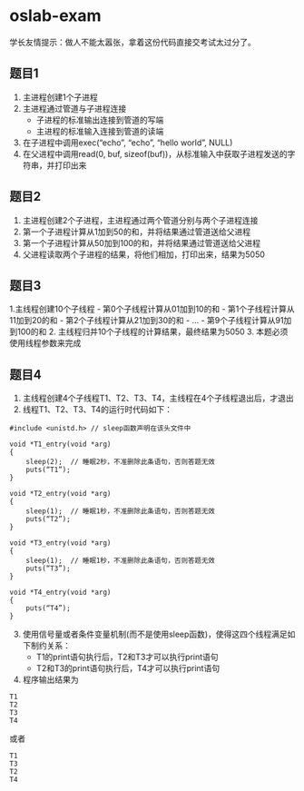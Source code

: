 # oslab-exam

学长友情提示：做人不能太嚣张，拿着这份代码直接交考试太过分了。


## 题目1

1. 主进程创建1个子进程
2. 主进程通过管道与子进程连接
    - 子进程的标准输出连接到管道的写端
    - 主进程的标准输入连接到管道的读端 
3. 在子进程中调用exec(“echo”, “echo”, “hello world”, NULL)
4. 在父进程中调用read(0, buf, sizeof(buf))，从标准输入中获取子进程发送的字符串，并打印出来 

## 题目2

1. 主进程创建2个子进程，主进程通过两个管道分别与两个子进程连接
2. 第一个子进程计算从1加到50的和，并将结果通过管道送给父进程
3. 第一个子进程计算从50加到100的和，并将结果通过管道送给父进程
4. 父进程读取两个子进程的结果，将他们相加，打印出来，结果为5050 

## 题目3

1.主线程创建10个子线程
    - 第0个子线程计算从01加到10的和
    - 第1个子线程计算从11加到20的和
    - 第2个子线程计算从21加到30的和
    - ...
    - 第9个子线程计算从91加到100的和 
2. 主线程归并10个子线程的计算结果，最终结果为5050
3. 本题必须使用线程参数来完成 

## 题目4

1. 主线程创建4个子线程T1、T2、T3、T4，主线程在4个子线程退出后，才退出
2. 线程T1、T2、T3、T4的运行时代码如下：

```
#include <unistd.h> // sleep函数声明在该头文件中

void *T1_entry(void *arg)
{
    sleep(2);  // 睡眠2秒，不准删除此条语句，否则答题无效
    puts(“T1”);
}

void *T2_entry(void *arg)
{
    sleep(1);  // 睡眠1秒，不准删除此条语句，否则答题无效
    puts(“T2”);
}

void *T3_entry(void *arg)
{
    sleep(1);  // 睡眠1秒，不准删除此条语句，否则答题无效
    puts(“T3”);
}

void *T4_entry(void *arg)
{
    puts(“T4”);
}
```

3. 使用信号量或者条件变量机制(而不是使用sleep函数)，使得这四个线程满足如下制约关系：
    - T1的print语句执行后，T2和T3才可以执行print语句
    - T2和T3的print语句执行后，T4才可以执行print语句 
4. 程序输出结果为

```
T1
T2
T3
T4
```

或者

```
T1
T3
T2
T4
```

